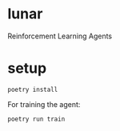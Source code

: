 # lunar
Reinforcement Learning Agents

# setup
```angular2html
poetry install
```
For training the agent:
```
poetry run train
```

